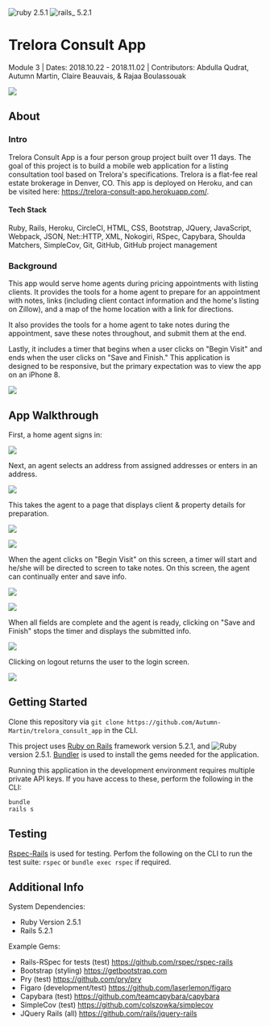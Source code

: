![ruby 2.5.1](https://img.shields.io/badge/ruby-2.5.1-red.svg)
![rails_ 5.2.1](https://img.shields.io/badge/rails_-5.2.1-blue.svg)

# Trelora Consult App
Module 3 | Dates: 2018.10.22 - 2018.11.02 | Contributors: Abdulla Qudrat, Autumn Martin, Claire Beauvais, & Rajaa Boulassouak

![](https://user-images.githubusercontent.com/36902512/48691384-a1ab2a00-eb8f-11e8-9531-3ed4ffc33e1e.png)

## About
### Intro
Trelora Consult App is a four person group project built over 11 days. The goal of this project is to build a mobile web application for a listing consultation tool based on Trelora's specifications. Trelora is a flat-fee real estate brokerage in Denver, CO. This app is deployed on Heroku, and can be visited here: https://trelora-consult-app.herokuapp.com/.

#### Tech Stack
Ruby, Rails, Heroku, CircleCI, HTML, CSS, Bootstrap, JQuery, JavaScript, Webpack, JSON, Net::HTTP, XML, Nokogiri, RSpec, Capybara, Shoulda Matchers, SimpleCov, Git, GitHub, GitHub project management

### Background
This app would serve home agents during pricing appointments with listing clients. It provides the tools for a home agent to prepare for an appointment with notes, links (including client contact information and the home's listing on Zillow), and a map of the home location with a link for directions. 

It also provides the tools for a home agent to take notes during the appointment, save these notes throughout, and submit them at the end. 

Lastly, it includes a timer that begins when a user clicks on "Begin Visit" and ends when the user clicks on "Save and Finish." This application is designed to be responsive, but the primary expectation was to view the app on an iPhone 8. 

![](https://user-images.githubusercontent.com/36902512/48687393-60f6e500-eb7e-11e8-8ffb-f960324c0238.gif)

## App Walkthrough
First, a home agent signs in:

![](https://user-images.githubusercontent.com/36902512/48691847-49752780-eb91-11e8-9a28-983eacce3096.png)

Next, an agent selects an address from assigned addresses or enters in an address. 

![](https://user-images.githubusercontent.com/36902512/48691891-6d386d80-eb91-11e8-81bd-7d1c312b5d95.png)

This takes the agent to a page that displays client & property details for preparation.

![](https://user-images.githubusercontent.com/36902512/48691563-36ae2300-eb90-11e8-95bb-dc95852ce909.png)

![](https://user-images.githubusercontent.com/36902512/48691574-3b72d700-eb90-11e8-84b8-0717bfc865fa.png)

When the agent clicks on "Begin Visit" on this screen, a timer will start and he/she will be directed to screen to take notes. On this screen, the agent can continually enter and save info.

![](https://user-images.githubusercontent.com/36902512/48691440-cf906e80-eb8f-11e8-9e27-56561bba4bf1.png)

![](https://user-images.githubusercontent.com/36902512/48691743-e4213680-eb90-11e8-95ca-47bbabf43f08.png)

When all fields are complete and the agent is ready, clicking on "Save and Finish" stops the timer and displays the submitted info.

![](https://user-images.githubusercontent.com/36902512/48691623-7248ed00-eb90-11e8-9a3e-b2c6381647ef.png)

Clicking on logout returns the user to the login screen. 

![](https://user-images.githubusercontent.com/36902512/48691835-411cec80-eb91-11e8-9998-9a47e6ccade2.png)

## Getting Started
Clone this repository via `git clone https://github.com/Autumn-Martin/trelora_consult_app` in the CLI.

This project uses [Ruby on Rails](http://installrails.com/) framework version 5.2.1, and ![Ruby](https://www.ruby-lang.org/en/documentation/installation/) version 2.5.1. [Bundler](http://bundler.io/) is used to install the gems needed for the application. 

Running this application in the development environment requires multiple private API keys. If you have access to these, perform the following in the CLI: 
```
bundle
rails s
```

## Testing
[Rspec-Rails](https://github.com/rspec/rspec-rails) is used for testing. Perfom the following on the CLI to run the test suite: `rspec` or `bundle exec rspec` if required.

## Additional Info
System Dependencies:
 - Ruby Version 2.5.1
 - Rails 5.2.1

Example Gems:
 - Rails-RSpec for tests (test) 
https://github.com/rspec/rspec-rails
 - Bootstrap (styling) 
https://getbootstrap.com
 - Pry (test) 
 https://github.com/pry/pry
 - Figaro (development/test) 
 https://github.com/laserlemon/figaro
 - Capybara (test) 
 https://github.com/teamcapybara/capybara
 - SimpleCov (test) 
 https://github.com/colszowka/simplecov
 - JQuery Rails (all) 
 https://github.com/rails/jquery-rails
